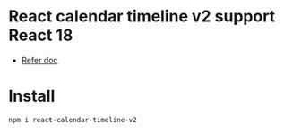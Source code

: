 # React calendar timeline v2 support React 18

- [Refer doc](https://github.com/vitejs/vite-plugin-react-swc](https://github.com/namespace-ee/react-calendar-timeline)https://github.com/namespace-ee/react-calendar-timeline)

# Install
```
npm i react-calendar-timeline-v2
```
